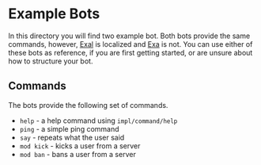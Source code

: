 # Example Bots

In this directory you will find two example bot.
Both bots provide the same commands, however, [Exal](./localized_bot) is localized and [Exa](./plain_bot) is not.
You can use either of these bots as reference, if you are first getting started, or are unsure about how to structure your bot.

## Commands

The bots provide the following set of commands.

* `help` - a help command using `impl/command/help`
* `ping` - a simple ping command
* `say` - repeats what the user said
* `mod kick` - kicks a user from a server
* `mod ban` - bans a user from a server
